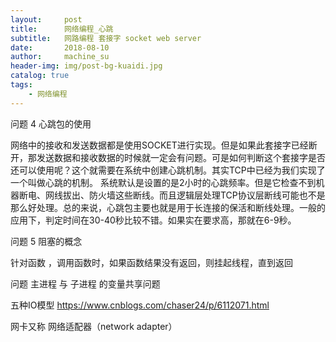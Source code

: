 ```yaml
---
layout:     post
title:      网络编程_心跳
subtitle:   网路编程 套接字 socket web server
date:       2018-08-10
author:     machine_su
header-img: img/post-bg-kuaidi.jpg
catalog: true
tags:
    - 网络编程
---
```




问题 4  心跳包的使用

网络中的接收和发送数据都是使用SOCKET进行实现。但是如果此套接字已经断开，那发送数据和接收数据的时候就一定会有问题。可是如何判断这个套接字是否还可以使用呢？这个就需要在系统中创建心跳机制。其实TCP中已经为我们实现了一个叫做心跳的机制。
系统默认是设置的是2小时的心跳频率。但是它检查不到机器断电、网线拔出、防火墙这些断线。而且逻辑层处理TCP协议层断线可能也不是那么好处理。总的来说，心跳包主要也就是用于长连接的保活和断线处理。一般的应用下，判定时间在30-40秒比较不错。如果实在要求高，那就在6-9秒。

问题 5  阻塞的概念

针对函数 ，调用函数时，如果函数结果没有返回，则挂起线程，直到返回

问题 主进程 与 子进程 的变量共享问题

五种IO模型
https://www.cnblogs.com/chaser24/p/6112071.html


网卡又称
网络适配器（network adapter）
